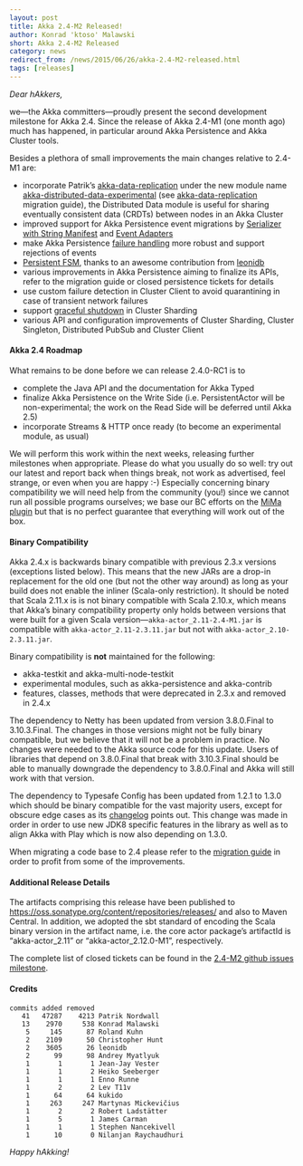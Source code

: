 ```yaml
---
layout: post
title: Akka 2.4-M2 Released!
author: Konrad 'ktoso' Malawski
short: Akka 2.4-M2 Released
category: news
redirect_from: /news/2015/06/26/akka-2.4-M2-released.html
tags: [releases]
---
```


*Dear hAkkers,*

we—the Akka committers—proudly present the second development milestone for Akka 2.4. Since the release of Akka 2.4-M1 (one month ago) much has happened, in particular around Akka Persistence and Akka Cluster tools.

Besides a plethora of small improvements the main changes relative to 2.4-M1 are:

* incorporate Patrik’s [akka-data-replication](https://github.com/patriknw/akka-data-replication) under the new module name [akka-distributed-data-experimental](http://doc.akka.io/docs/akka/2.4-M2/scala/distributed-data.html) (see [akka-data-replication](https://github.com/patriknw/akka-data-replication) migration guide), the Distributed Data module is useful for sharing eventually consistent data (CRDTs) between nodes in an Akka Cluster
* improved support for Akka Persistence event migrations by [Serializer with String Manifest](http://doc.akka.io/docs/akka/2.4-M2/scala/serialization.html#Serializer_with_String_Manifest) and [Event Adapters](http://doc.akka.io/docs/akka/2.4-M2/scala/persistence.html#Event_Adapters)
* make Akka Persistence [failure handling](http://doc.akka.io/docs/akka/2.4-M2/scala/persistence.html#Failures) more robust and support rejections of events
* [Persistent FSM](http://doc.akka.io/docs/akka/2.4-M2/scala/persistence.html#Persistent_FSM), thanks to an awesome contribution from [leonidb](https://github.com/leonidb) 
* various improvements in Akka Persistence aiming to finalize its APIs, refer to the migration guide or closed persistence tickets for details
* use custom failure detection in Cluster Client to avoid quarantining in case of transient network failures
* support [graceful shutdown](http://doc.akka.io/docs/akka/2.4-M2/scala/cluster-sharding.html#Graceful_Shutdown) in Cluster Sharding 
* various API and configuration improvements of Cluster Sharding, Cluster Singleton, Distributed PubSub and Cluster Client

#### Akka 2.4 Roadmap ####

What remains to be done before we can release 2.4.0-RC1 is to

* complete the Java API and the documentation for Akka Typed
* finalize Akka Persistence on the Write Side (i.e. PersistentActor will be non-experimental; the work on the Read Side will be deferred until Akka 2.5)
* incorporate Streams & HTTP once ready (to become an experimental module, as usual)

We will perform this work within the next weeks, releasing further milestones when appropriate. Please do what you usually do so well: try out our latest and report back when things break, not work as advertised, feel strange, or even when you are happy :-) Especially concerning binary compatibility we will need help from the community (you!) since we cannot run all possible programs ourselves; we base our BC efforts on the [MiMa plugin](https://github.com/typesafehub/migration-manager) but that is no perfect guarantee that everything will work out of the box.

#### Binary Compatibility ####

Akka 2.4.x is backwards binary compatible with previous 2.3.x versions (exceptions listed below). This means that the new JARs are a drop-in replacement for the old one (but not the other way around) as long as your build does not enable the inliner (Scala-only restriction). It should be noted that Scala 2.11.x is is not binary compatible with Scala 2.10.x, which means that Akka’s binary compatibility property only holds between versions that were built for a given Scala version—`akka-actor_2.11-2.4-M1.jar` is compatible with `akka-actor_2.11-2.3.11.jar` but not with `akka-actor_2.10-2.3.11.jar`.

Binary compatibility is **not** maintained for the following:

* akka-testkit and akka-multi-node-testkit
* experimental modules, such as akka-persistence and akka-contrib
* features, classes, methods that were deprecated in 2.3.x and removed in 2.4.x

The dependency to Netty has been updated from version 3.8.0.Final to 3.10.3.Final. The changes in those versions might not be fully binary compatible, but we believe that it will not be a problem in practice. No changes were needed to the Akka source code for this update. Users of libraries that depend on 3.8.0.Final that break with 3.10.3.Final should be able to manually downgrade the dependency to 3.8.0.Final and Akka will still work with that version.

The dependency to Typesafe Config has been updated from 1.2.1 to 1.3.0 which should be binary compatible for the vast majority users, except for obscure edge cases as its [changelog](https://github.com/typesafehub/config/blob/master/NEWS.md#130-may-8-2015) points out. This change was made in order in order to use new JDK8 specific features in the library as well as to align Akka with Play which is now also depending on 1.3.0.

When migrating a code base to 2.4 please refer to the [migration guide](http://doc.akka.io/docs/akka/2.4-M2/project/migration-guide-2.3.x-2.4.x.html) in order to profit from some of the improvements.

#### Additional Release Details ####

The artifacts comprising this release have been published to https://oss.sonatype.org/content/repositories/releases/ and also to Maven Central. In addition, we adopted the sbt standard of encoding the Scala binary version in the artifact name, i.e. the core actor package’s artifactId is “akka-actor_2.11” or “akka-actor_2.12.0-M1”, respectively.

The complete list of closed tickets can be found in the [2.4-M2 github issues milestone](https://github.com/akka/akka/issues?q=milestone%3A2.4-M2).

#### Credits ####

    commits added removed
       41   47287    4213 Patrik Nordwall
       13    2970     538 Konrad Malawski
        5     145      87 Roland Kuhn
        2    2109      50 Christopher Hunt
        2    3605      26 leonidb
        2      99      98 Andrey Myatlyuk
        1       1       1 Jean-Jay Vester
        1       1       2 Heiko Seeberger
        1       1       1 Enno Runne
        1       2       2 Lev T11v
        1      64      64 kukido
        1     263     247 Martynas Mickevičius
        1       2       2 Robert Ladstätter
        1       5       1 James Carman
        1       1       1 Stephen Nancekivell
        1      10       0 Nilanjan Raychaudhuri

*Happy hAkking!*
